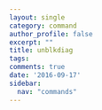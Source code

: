 ```yaml
---
layout: single
category: command
author_profile: false
excerpt: ""
title: unblkdiag
tags:
comments: true
date: '2016-09-17'
sidebar:
  nav: "commands"
---
```


